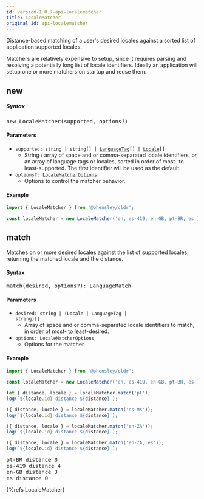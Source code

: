 ```yaml
---
id: version-1.0.7-api-localematcher
title: LocaleMatcher
original_id: api-localematcher
---
```


Distance-based matching of a user's desired locales against a sorted list of application supported locales.

Matchers are relatively expensive to setup, since it requires parsing and resolving a potentially long list of locale identifiers. Ideally an application will setup one or more matchers on startup and reuse them.

## new

##### Syntax

<pre class="syntax">
new LocaleMatcher(supported, options?)
</pre>

#### Parameters

- <code class="def">supported: <span>string | string[] | [LanguageTag](api-languagetag)[] | [Locale](api-locale)[]</span></code>
  - String / array of space and or comma-separated locale identifiers, or an array of language tags or locales, sorted in order of most- to least-supported. The first identifier will be used as the default.
- <code class="def">options?: <span>[LocaleMatcherOptions](api-localematcheroptions)</span></code>
  - Options to control the matcher behavior.

#### Example

```typescript
import { LocaleMatcher } from '@phensley/cldr';

const localeMatcher = new LocaleMatcher('en, es-419, en-GB, pt-BR, es');
```

## match

Matches on or more desired locales against the list of supported locales, returning the matched locale and the distance.

#### Syntax

<pre class="syntax">
match(desired, options?): LanguageMatch
</pre>

#### Parameters

- <code class="def">desired: <span>string | (Locale | LanguageTag | string)[]</span></code>
  - Array of space and or comma-separated locale identifiers to match, in order of most- to least-desired.
- <code class="def">options: <span>LocaleMatcherOptions</span></code>
  - Options for the matcher

#### Example

```typescript
import { LocaleMatcher } from '@phensley/cldr';

const localeMatcher = new LocaleMatcher('en, es-419, en-GB, pt-BR, es');

let { distance, locale } = localeMatcher.match('pt');
log(`${locale.id} distance ${distance}`);

({ distance, locale } = localeMatcher.match('es-MX'));
log(`${locale.id} distance ${distance}`);

({ distance, locale } = localeMatcher.match('en-ZA'));
log(`${locale.id} distance ${distance}`);

({ distance, locale } = localeMatcher.match('en-ZA, es'));
log(`${locale.id} distance ${distance}`);
```
<pre class="output">
pt-BR distance 0
es-419 distance 4
en-GB distance 3
es distance 0
</pre>


{%refs LocaleMatcher}
